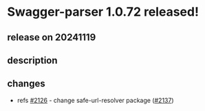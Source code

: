 # Swagger-parser 1.0.72 released!

## release on 20241119

## description

## changes

* refs <a class="issue-link js-issue-link" data-error-text="Failed to load title" data-id="2580924587" data-permission-text="Title is private" data-url="https://github.com/swagger-api/swagger-parser/issues/2126" data-hovercard-type="issue" data-hovercard-url="/swagger-api/swagger-parser/issues/2126/hovercard" href="https://github.com/swagger-api/swagger-parser/issues/2126">#2126</a> - change safe-url-resolver package (<a class="issue-link js-issue-link" data-error-text="Failed to load title" data-id="2669700675" data-permission-text="Title is private" data-url="https://github.com/swagger-api/swagger-parser/issues/2137" data-hovercard-type="pull_request" data-hovercard-url="/swagger-api/swagger-parser/pull/2137/hovercard" href="https://github.com/swagger-api/swagger-parser/pull/2137">#2137</a>)

